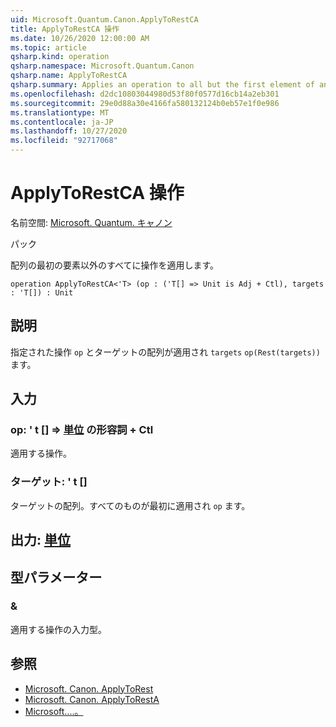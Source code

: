 ```yaml
---
uid: Microsoft.Quantum.Canon.ApplyToRestCA
title: ApplyToRestCA 操作
ms.date: 10/26/2020 12:00:00 AM
ms.topic: article
qsharp.kind: operation
qsharp.namespace: Microsoft.Quantum.Canon
qsharp.name: ApplyToRestCA
qsharp.summary: Applies an operation to all but the first element of an array.
ms.openlocfilehash: d2dc10803044980d53f80f0577d16cb14a2eb301
ms.sourcegitcommit: 29e0d88a30e4166fa580132124b0eb57e1f0e986
ms.translationtype: MT
ms.contentlocale: ja-JP
ms.lasthandoff: 10/27/2020
ms.locfileid: "92717068"
---
```

# <a name="applytorestca-operation"></a>ApplyToRestCA 操作

名前空間: [Microsoft. Quantum. キャノン](xref:Microsoft.Quantum.Canon)

パック [](https://nuget.org/packages/)


配列の最初の要素以外のすべてに操作を適用します。

```qsharp
operation ApplyToRestCA<'T> (op : ('T[] => Unit is Adj + Ctl), targets : 'T[]) : Unit
```


## <a name="description"></a>説明

指定された操作 `op` とターゲットの配列が適用され `targets` `op(Rest(targets))` ます。

## <a name="input"></a>入力

### <a name="op--t--unit-adj--ctl"></a>op: ' t [] => [単位](xref:microsoft.quantum.lang-ref.unit) の形容詞 + Ctl

適用する操作。


### <a name="targets--t"></a>ターゲット: ' t []

ターゲットの配列。すべてのものが最初に適用され `op` ます。



## <a name="output--unit"></a>出力: [単位](xref:microsoft.quantum.lang-ref.unit)



## <a name="type-parameters"></a>型パラメーター

### <a name="t"></a>&

適用する操作の入力型。

## <a name="see-also"></a>参照

- [Microsoft. Canon. ApplyToRest](xref:Microsoft.Quantum.Canon.ApplyToRest)
- [Microsoft. Canon. ApplyToRestA](xref:Microsoft.Quantum.Canon.ApplyToRestA)
- [Microsoft....。](xref:Microsoft.Quantum.Canon.ApplyToRestC)